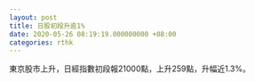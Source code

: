 ```yaml
---
layout: post
title: 日股初段升逾1%
date: 2020-05-26 08:19:19.000000000 +08:00
categories: rthk
---
```


東京股市上升，日經指數初段報21000點，上升259點，升幅近1.3%。
